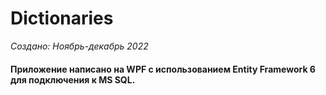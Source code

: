 # Dictionaries

*Создано: Ноябрь-декабрь 2022*

#### Приложение написано на WPF с использованием Entity Framework 6 для подключения к MS SQL.

<!--* Интерфейс отрисован псевдографикой. Управление происходит на стрелки, Enter и некоторые вспомогательные клавиши, которые можно посмотреть в меню опций-->

<!-- ![Menu 1](https://user-images.githubusercontent.com/104451273/202238312-ebdc0d4f-106b-4f8a-b434-b792d2168613.png) 481x255-->
<!-- ![Menu 2](https://user-images.githubusercontent.com/104451273/202238316-a4982e45-1ecf-4e1c-94bc-2deb29b9f31b.png) 477x341-->
<!--<img src="https://user-images.githubusercontent.com/104451273/202238312-ebdc0d4f-106b-4f8a-b434-b792d2168613.png" width="361" height="191" />-->
<!--<img src="https://user-images.githubusercontent.com/104451273/202238316-a4982e45-1ecf-4e1c-94bc-2deb29b9f31b.png" width="358" height="256" />-->
